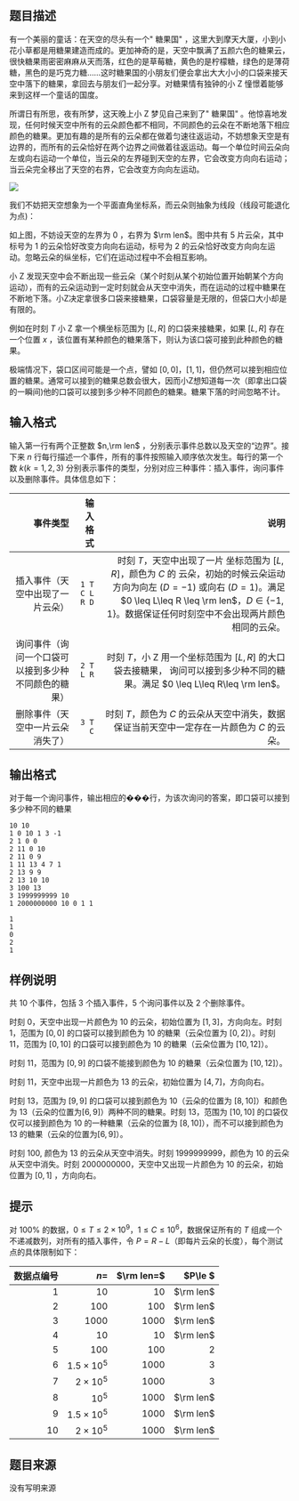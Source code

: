 ## 题目描述

有一个美丽的童话：在天空的尽头有一个" 糖果国" ，这里大到摩天大厦，小到小花小草都是用糖果建造而成的。更加神奇的是，天空中飘满了五颜六色的糖果云，很快糖果雨密密麻麻从天而落，红色的是草莓糖，黄色的是柠檬糖，绿色的是薄荷糖，黑色的是巧克力糖……这时糖果国的小朋友们便会拿出大大小小的口袋来接天空中落下的糖果，拿回去与朋友们一起分享。对糖果情有独钟的小 Z 憧憬着能够来到这样一个童话的国度。

所谓日有所思，夜有所梦，这天晚上小 Z 梦见自己来到了" 糖果国" 。他惊喜地发现，任何时候天空中所有的云朵颜色都不相同，不同颜色的云朵在不断地落下相应颜色的糖果。更加有趣的是所有的云朵都在做着匀速往返运动，不妨想象天空是有边界的，而所有的云朵恰好在两个边界之间做着往返运动。每一个单位时间云朵向左或向右运动一个单位，当云朵的左界碰到天空的左界，它会改变方向向右运动；当云朵完全移出了天空的右界，它会改变方向向左运动。

![](https://darkbzoj.tk/JudgeOnline/upload/201604/%E6%97%A0%E6%A0%87%E9%A2%98.png)

我们不妨把天空想象为一个平面直角坐标系，而云朵则抽象为线段（线段可能退化为点)：

如上图，不妨设天空的左界为 $0$ ，右界为 $\rm len$。图中共有 $5$ 片云朵，其中标号为 $1$ 的云朵恰好改变方向向右运动，标号为 $2$ 的云朵恰好改变方向向左运动。忽略云朵的纵坐标，它们在运动过程中不会相互影响。

小 Z 发现天空中会不断出现一些云朵（某个时刻从某个初始位置开始朝某个方向运动），而有的云朵运动到一定时刻就会从天空中消失，而在运动的过程中糖果在不断地下落。小Z决定拿很多口袋来接糖果，口袋容量是无限的，但袋口大小却是有限的。

例如在时刻 $T$ 小 Z 拿一个横坐标范围为 $[L,R]$ 的口袋来接糖果，如果 $[L,R]$ 存在一个位置 $x$ ，该位置有某种颜色的糖果落下，则认为该口袋可接到此种颜色的糖果。

极端情况下，袋口区间可能是一个点，譬如 $[0,0]$，$[1,1]$，但仍然可以接到相应位置的糖果。通常可以接到的糖果总数会很大，因而小Z想知道每一次（即拿出口袋的一瞬间)他的口袋可以接到多少种不同颜色的糖果。糖果下落的时间忽略不计。

## 输入格式

输入第一行有两个正整数 $n,\rm len$ ，分别表示事件总数以及天空的“边界”。接下来 $n$ 行每行描述一个事件，所有的事件按照输入顺序依次发生。每行的第一个数 $k(k=1,2,3)$ 分别表示事件的类型，分别对应三种事件：插入事件，询问事件以及删除事件。具体信息如下：

| 事件类型 | 输入格式 |说明|
| -----------: | -----------: | -----------:|
|插入事件（天空中出现了一片云朵）  | `1 T C L R D` |时刻 $T$，天空中出现了一片 坐标范围为 $[L, R]$，颜色为 $C$ 的 云朵，初始的时候云朵运动方向为向左 $(D = -1)$ 或向右 $(D = 1)$。满足 $0 \leq L\leq R \leq \rm len$，$D\in\{-1,1\}$。数据保证任何时刻空中不会出现两片颜色相同的云朵。|
|询问事件（询问一个口袋可以接到多少种不同颜色的糖果） | `2 T L R`  |时刻 $T$，小 Z 用一个坐标范围为 $[L, R]$ 的大口袋去接糖果， 询问可以接到多少种不同的糖果。满足 $0 \leq L\leq R\leq \rm len$。|
|删除事件（天空中一片云朵消失了）|`3 T C`|时刻 $T$，颜色为 $C$ 的云朵从天空中消失，数据保证当前天空中一定存在一片颜色为 $C$ 的云朵。


## 输出格式

对于每一个询问事件，输出相应的���行，为该次询问的答案，即口袋可以接到多少种不同的糖果

```input1
10 10
1 0 10 1 3 -1
2 1 0 0
2 11 0 10
2 11 0 9
1 11 13 4 7 1
2 13 9 9
2 13 10 10
3 100 13
3 1999999999 10
1 2000000000 10 0 1 1

```

```output1
1
1
0
2
1
```

## 样例说明

共 $10$ 个事件，包括 $3$ 个插入事件，$5$ 个询问事件以及 $2$ 个删除事件。

时刻 $0$，天空中出现一片颜色为 $10$ 的云朵，初始位置为 $[1,3]$，方向向左。时刻 $1$，范围为 $[0,0]$ 的口袋可以接到颜色为 $10$ 的糖果（云朵位置为 $[0,2]$）。时刻 $11$，范围为 $[0,10]$ 的口袋可以接到颜色为 $10$ 的糖果（云朵位置为 $[10,12]$）。

时刻 $11$，范围为 $[0,9]$ 的口袋不能接到颜色为 $10$ 的糖果（云朵位置为 $[10,12]$）。

时刻 $11$，天空中出现一片颜色为 $13$ 的云朵，初始位置为 $[4,7]$，方向向右。

时刻 $13$，范围为 $[9,9]$ 的口袋可以接到颜色为 $10$（云朵的位置为 $[8,10]$）和颜色为 $13$（云朵的位置为$[6,9]$）两种不同的糖果。时刻 $13$，范围为 $[10,10]$ 的口袋仅仅可以接到颜色为 $10$ 的一种糖果（云朵的位置为 $[8,10]$），而不可以接到颜色为 $13$ 的糖果（云朵的位置为$[6,9]$）。

时刻 $100$, 颜色为 $13$ 的云朵从天空中消失。时刻 $1999999999$，颜色为 $10$ 的云朵从天空中消失。时刻 $2000000000$，天空中又出现一片颜色为 $10$ 的云朵，初始位置为 $[0,1]$ ，方向向右。


## 提示

对 $100\%$ 的数据，$0\le T\le 2\times 10^9$，$1\le C\le 10^6$，数据保证所有的 $T$ 组成一个不递减数列，对所有的插入事件，令 $P=R-L$（即每片云朵的长度），每个测试点的具体限制如下：

| 数据点编号 | $n=$ | $\rm len=$ | $P\le $ |
| -----------: | -----------: | -----------: | -----------: |
| $1$ | $10$ | $10$ |$\rm len$  |
| $2$ | $100$ | $100$ | $\rm len$ |
| $3$ | $1000$ | $1000$ | $\rm len$ |
| $4$ | $10$ | $10$ | $\rm len$ |
| $5$ | $100$ | $100$| $2$ |
| $6$ | $1.5\times 10^5$ |$1000$  | $3$ |
| $7$ | $2\times 10^5$ | $1000$ | $3$ |
| $8$ | $10^5$ | $1000$ | $\rm len$ |
| $9$ | $1.5\times 10^5$ | $1000$ | $\rm len$ |
| $10$ | $2\times 10^5$ | $1000$ | $\rm len$ |

## 题目来源

没有写明来源